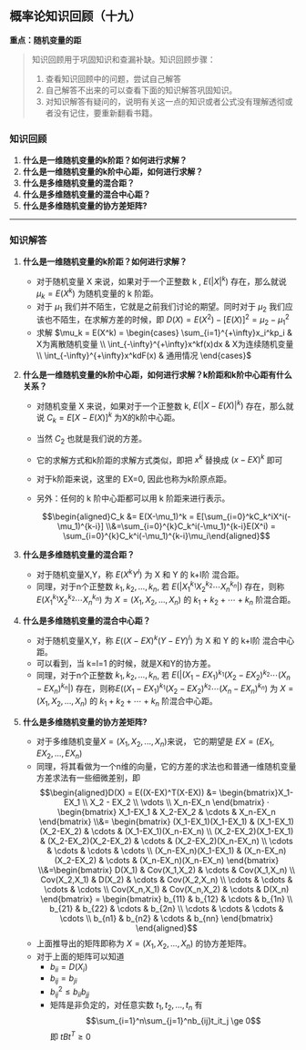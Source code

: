 ## 概率论知识回顾（十九）

**重点：随机变量的距**

> 知识回顾用于巩固知识和查漏补缺。知识回顾步骤：
>
> 1. 查看知识回顾中的问题，尝试自己解答
> 2. 自己解答不出来的可以查看下面的知识解答巩固知识。
> 3. 对知识解答有疑问的，说明有关这一点的知识或者公式没有理解透彻或者没有记住，要重新翻看书籍。

### 知识回顾

1. **什么是一维随机变量的k阶距？如何进行求解？**
2. **什么是一维随机变量的k阶中心距，如何进行求解？**
3. **什么是多维随机变量的混合距？**
4. **什么是多维随机变量的混合中心距？**
5. **什么是多维随机变量的协方差矩阵?**

****

### 知识解答

1. **什么是一维随机变量的k阶距？如何进行求解？**
   + 对于随机变量 X 来说，如果对于一个正整数 k , $E(|X|^k)$ 存在，那么就说 $\mu_k=E(X^k)$ 为随机变量的 k 阶距。
   + 对于 $\mu_1$ 我们并不陌生，它就是之前我们讨论的期望。同时对于 $\mu_2$ 我们应该也不陌生，在求解方差的时候，即 $D(X) = E(X^2) - [E(X)]^2 = \mu_2 - \mu_1^2$
   + 求解 $\mu_k = E(X^k) = \begin{cases} \sum_{i=1}^{+\infty}x_i^kp_i & X为离散随机变量 \\ \int_{-\infty}^{+\infty}x^kf(x)dx & X为连续随机变量 \\ \int_{-\infty}^{+\infty}x^kdF(x) & 通用情况 \end{cases}$


2. **什么是一维随机变量的k阶中心距，如何进行求解？k阶距和k阶中心距有什么关系？**

   + 对随机变量 X 来说，如果对于一个正整数 k, $E(|X - E(X)|^k)$ 存在，那么就说 $C_k = E[X-E(X)]^k$ 为X的k阶中心距。

   + 当然 $C_2$ 也就是我们说的方差。

   + 它的求解方式和k阶距的求解方式类似，即把 $x^k$ 替换成 $(x-EX)^k$ 即可

   + 对于k阶距来说，这里的 EX=0, 因此也称为k阶原点距。

   + 另外：任何的 k 阶中心距都可以用 k 阶距来进行表示。

     $$\begin{aligned}C_k &= E(X-\mu_1)^k = E[\sum_{i=0}^kC_k^iX^i(-\mu_1)^{k-i}] \\&=\sum_{i=0}^{k}C_k^i(-\mu_1)^{k-i}E(X^i) = \sum_{i=0}^{k}C_k^i(-\mu_1)^{k-i}\mu_i\end{aligned}$$

3. **什么是多维随机变量的混合距？**

   + 对于随机变量X,Y，称 $E(X^kY^l)$ 为 X 和 Y 的 k+l阶 混合距。
   + 同理，对于n个正整数 $k_1, k_2, ..., k_n$, 若 $E(|X_1^{k_1}X_2^{k_2}\cdots X_n^{k_n}|)$ 存在，则称$E(X_1^{k_1}X_2^{k_2}\cdots X_n^{k_n})$ 为 $X = (X_1, X_2, ..., X_n)$ 的 $k_1+k_2+\cdots+k_n$ 阶混合距。 

4. **什么是多维随机变量的混合中心距？**

   + 对于随机变量X,Y，称 $E((X-EX)^k(Y-EY)^l)$ 为 X 和 Y 的 k+l阶 混合中心距。
   + 可以看到，当 k=l=1 的时候，就是X和Y的协方差。
   + 同理，对于n个正整数 $k_1, k_2, ..., k_n$, 若 $E(|(X_1-EX_1)^{k_1}(X_2-EX_2)^{k_2}\cdots (X_n-EX_n)^{k_n}|)$ 存在，则称$E((X_1-EX_1)^{k_1}(X_2-EX_2)^{k_2}\cdots (X_n-EX_n)^{k_n})$ 为 $X = (X_1, X_2, ..., X_n)$ 的 $k_1+k_2+\cdots+k_n$ 阶混合中心距。 

5. **什么是多维随机变量的协方差矩阵?**

   + 对于多维随机变量$X = (X_1, X_2, ...,X_n)$来说， 它的期望是 $EX = (EX_1, EX_2,...,EX_n)$
   + 同理，将其看做为一个n维的向量，它的方差的求法也和普通一维随机变量方差求法有一些细微差别，即 $$\begin{aligned}D(X) = E((X-EX)^T(X-EX)) &= \begin{bmatrix}X_1-EX_1 \\ X_2 - EX_2 \\ \vdots \\ X_n-EX_n \end{bmatrix} · \begin{bmatrix} X_1-EX_1 & X_2-EX_2 & \cdots & X_n-EX_n \end{bmatrix} \\&= \begin{bmatrix} (X_1-EX_1)(X_1-EX_1) & (X_1-EX_1)(X_2-EX_2) &  \cdots & (X_1-EX_1)(X_n-EX_n) \\ (X_2-EX_2)(X_1-EX_1) & (X_2-EX_2)(X_2-EX_2) &  \cdots & (X_2-EX_2)(X_n-EX_n) \\ \cdots & \cdots & \cdots & \cdots \\ (X_n-EX_n)(X_1-EX_1) & (X_n-EX_n)(X_2-EX_2) &  \cdots & (X_n-EX_n)(X_n-EX_n)  \end{bmatrix} \\&=\begin{bmatrix} D(X_1) & Cov(X_1,X_2) &  \cdots & Cov(X_1,X_n) \\ Cov(X_2,X_1) & D(X_2) &  \cdots & Cov(X_2,X_n) \\ \cdots & \cdots & \cdots & \cdots \\ Cov(X_n,X_1) & Cov(X_n,X_2) &  \cdots & D(X_n)  \end{bmatrix} = \begin{bmatrix} b_{11} & b_{12} &  \cdots & b_{1n} \\ b_{21} & b_{22} &  \cdots &  b_{2n} \\ \cdots & \cdots & \cdots & \cdots \\  b_{n1} &  b_{n2} &  \cdots &  b_{nn}  \end{bmatrix} \end{aligned}$$
   + 上面推导出的矩阵即称为 $X = (X_1, X_2, ..., X_n)$ 的协方差矩阵。
   + 对于上面的矩阵可以知道
     + $b_{ii} = D(X_i)$
     + $b_{ij} = b_{ji}$
     + $b_{ij}^2 \le b_{ii}b_{jj}$
     + 矩阵是非负定的，对任意实数 $t_1, t_2, ..., t_n$ 有 $$\sum_{i=1}^n\sum_{j=1}^nb_{ij}t_it_j \ge 0$$ 即 $tBt^T \ge 0$
